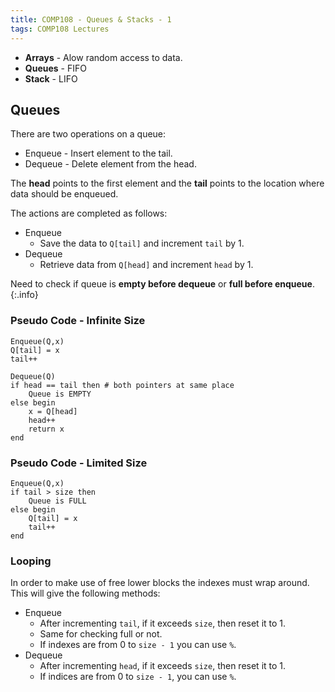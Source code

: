 ```yaml
---
title: COMP108 - Queues & Stacks - 1
tags: COMP108 Lectures
---
```


* **Arrays** - Alow random access to data.
* **Queues** - FIFO
* **Stack** - LIFO

## Queues
There are two operations on a queue:

* Enqueue - Insert element to the tail.
* Dequeue - Delete element from the head.

The **head** points to the first element and the **tail** points to the location where data should be enqueued.

The actions are completed as follows:

* Enqueue
	* Save the data to `Q[tail]` and increment `tail` by 1.
* Dequeue
	* Retrieve data from `Q[head]` and increment `head` by 1. 
	
Need to check if queue is **empty before dequeue** or **full before enqueue**.
{:.info}

### Pseudo Code - Infinite Size

```
Enqueue(Q,x)
Q[tail] = x
tail++
```

```
Dequeue(Q)
if head == tail then # both pointers at same place
	Queue is EMPTY
else begin
	x = Q[head]
	head++
	return x
end
```

### Pseudo Code - Limited Size

```
Enqueue(Q,x)
if tail > size then
	Queue is FULL
else begin
	Q[tail] = x
	tail++
end
```

### Looping
In order to make use of free lower blocks the indexes must wrap around. This will give the following methods:

* Enqueue
	* After incrementing `tail`, if it exceeds `size`, then reset it to 1. 
	* Same for checking full or not.
	* If indexes are from 0 to `size - 1` you can use `%`.
* Dequeue
	* After incrementing `head`, if it exceeds `size`, then reset it to 1.
	* If indices are from 0 to `size - 1`, you can use `%`.